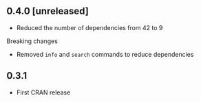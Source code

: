 ## 0.4.0 [unreleased]

- Reduced the number of dependencies from 42 to 9

Breaking changes

- Removed `info` and `search` commands to reduce dependencies

## 0.3.1

- First CRAN release
